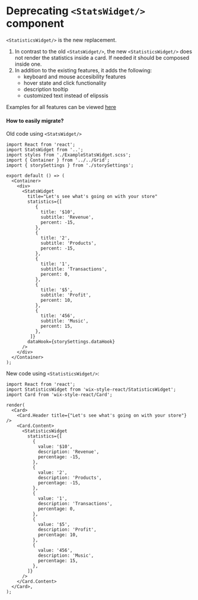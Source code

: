 # Deprecating `<StatsWidget/>` component

`<StatisticsWidget/>` is the new replacement.
1. In contrast to the old `<StatsWidget/>`, the new `<StatisticsWidget/>` does not render the statistics inside a card. If needed it should be composed inside one.
2. In addition to the existing features, it adds the following:
    * keyboard and mouse accesibility features
    * hover state and click functionality
    * description tooltip
    * customized text instead of elipssis
    
Examples for all features can be viewed [here](https://wix-wix-style-react.surge.sh/?selectedKind=WIP&selectedStory=StatisticsWidget&full=0&addons=0&stories=1&panelRight=0) 

#### How to easily migrate?
Old code using `<StatsWidget/>`
```
import React from 'react';
import StatsWidget from '..';
import styles from './ExampleStatsWidget.scss';
import { Container } from '../../Grid';
import { storySettings } from './storySettings';

export default () => (
  <Container>
    <div>
      <StatsWidget
        title="Let's see what's going on with your store"
        statistics={[
           {
             title: '$10',
             subtitle: 'Revenue',
             percent: -15,
           },
           {
             title: '2',
             subtitle: 'Products',
             percent: -15,
           },
           {
             title: '1',
             subtitle: 'Transactions',
             percent: 0,
           },
           {
             title: '$5',
             subtitle: 'Profit',
             percent: 10,
           },
           {
             title: '456',
             subtitle: 'Music',
             percent: 15,
           },
         ]}
        dataHook={storySettings.dataHook}
      />
    </div>
  </Container>
);
```

New code using `<StatisticsWidget/>`:
```
import React from 'react';
import StatisticsWidget from 'wix-style-react/StatisticsWidget';
import Card from 'wix-style-react/Card';

render(
  <Card>
    <Card.Header title={"Let's see what's going on with your store"} />
    <Card.Content>
      <StatisticsWidget
        statistics={[
          {
            value: '$10',
            description: 'Revenue',
            percentage: -15,
          },
          {
            value: '2',
            description: 'Products',
            percentage: -15,
          },
          {
            value: '1',
            description: 'Transactions',
            percentage: 0,
          },
          {
            value: '$5',
            description: 'Profit',
            percentage: 10,
          },
          {
            value: '456',
            description: 'Music',
            percentage: 15,
          },
        ]}
      />
    </Card.Content>
  </Card>,
);
```
